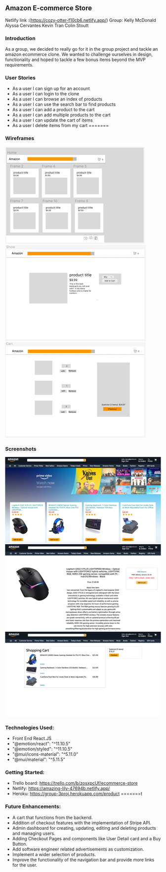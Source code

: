 ## Amazon E-commerce Store
Netlify link :(https://cozy-otter-f10cb6.netlify.app/)
Group:
Kelly McDonald
Alyssa Cervantes
Kevin Tran
Colin Stoutt

### Introduction
As a group, we decided to really go for it in the group project and tackle an amazon ecommerce clone.  We wanted to challenge ourselves in design, functionality and hoped to tackle a few bonus items beyond the MVP requirements.  

### User Stories

- As a user I can sign up for an account
- As a user I can login to the clone
- As a user I can browse an index of products
- As a user I can use the search bar to find products
- As a user I can add a product to the cart
- As a user I can add multiple products to the cart
- As a user I can update the cart of items
- As a user I delete items from my cart
=======

### Wireframes
![Alt text](Screen%20Shot%202023-01-20%20at%2011.43.14%20AM.png)
![Alt text](Screen%20Shot%202023-01-20%20at%2011.43.27%20AM.png)
![Alt text](Screen%20Shot%202023-01-20%20at%2011.43.37%20AM.png)

### Screenshots
![Alt text](Screen%20Shot%202023-01-21%20at%201.34.21%20AM.png)
![Alt text](Screen%20Shot%202023-01-21%20at%201.34.43%20AM.png)
![Alt text](Screen%20Shot%202023-01-21%20at%201.35.22%20AM.png)

### Technologies Used: 

- Front End React.JS
- "@emotion/react": "^11.10.5"
- "@emotion/styled": "^11.10.5"
- "@mui/icons-material": "^5.11.0"
- "@mui/material": "^5.11.5"

### Getting Started: 

- Trello board: https://trello.com/b/zosxpcUf/ecommerce-store
- Netlify: https://amazing-lily-47694b.netlify.app/
- Heroku: https://group-3proj.herokuapp.com/product
=======t


### Future Enhancements:
- A cart that functions from the backend.
- Addition of checkout features with the implementation of Stripe API.
- Admin dashboard for creating, updating, editing and deleting products and managing users.
- Adding Checkout Pages and components like User Detail card and a Buy Button.
- Add software engineer related advertisements as customization. 
- Implement a wider selection of products.
- Improve the functionality of the navigation bar and provide more links for the user. 
  
